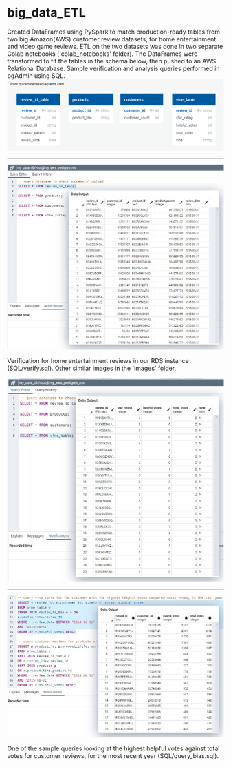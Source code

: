 # big_data_ETL
Created DataFrames using PySpark to match production-ready tables from two big Amazon(AWS) customer review datasets, for home entertainment and video game reviews.  ETL on the two datasets was done in two separate Colab notebooks ('colab_notebooks' folder).  The DataFrames were transformed to fit the tables in the schema below, then pushed to an AWS Relational Database.  Sample verification and analysis queries performed in pgAdmin using SQL.
<img src="https://github.com/stuhunter4/big_data_ETL/blob/main/images/schema_ERD.png" alt="erd">
<hr>
<img src="https://github.com/stuhunter4/big_data_ETL/blob/main/images/pgAdmin_review_id_table.JPG" alt="review">
<p>Verification for home entertainment reviews in our RDS instance (SQL/verify.sql).  Other similar images in the 'images' folder.</p>
<img src="https://github.com/stuhunter4/big_data_ETL/blob/main/images/pgAdmin_vine_table.JPG" alt="vine">
<hr>
<img src="https://github.com/stuhunter4/big_data_ETL/blob/main/images/sql_helpful_v_total.JPG" alt="sql">
<p>One of the sample queries looking at the highest helpful votes against total votes for customer reviews, for the most recent year (SQL/query_bias.sql).</p>
